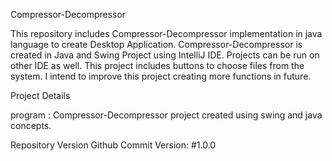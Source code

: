 Compressor-Decompressor

This repository includes Compressor-Decompressor implementation in java language to create Desktop Application. Compressor-Decompressor is created in Java and Swing Project using IntelliJ IDE. Projects can be run on other IDE as well. This project includes buttons to choose files from the system. I intend to improve this project creating more functions in future.

Project Details

program : Compressor-Decompressor project created using swing and java concepts.

Repository Version
Github Commit Version: #1.0.0
